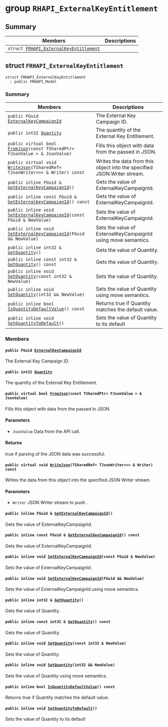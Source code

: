 # group `RHAPI_ExternalKeyEntitlement` <a id="group__RHAPI__ExternalKeyEntitlement"></a>

## Summary

 Members                        | Descriptions                                
--------------------------------|---------------------------------------------
`struct `[`FRHAPI_ExternalKeyEntitlement`](#structFRHAPI__ExternalKeyEntitlement) | 

## struct `FRHAPI_ExternalKeyEntitlement` <a id="structFRHAPI__ExternalKeyEntitlement"></a>

```
struct FRHAPI_ExternalKeyEntitlement
  : public FRHAPI_Model
```

### Summary

 Members                        | Descriptions                                
--------------------------------|---------------------------------------------
`public FGuid `[`ExternalKeyCampaignId`](#structFRHAPI__ExternalKeyEntitlement_1abce6e9b546cabed58bef65fe84f251e0) | The External Key Campaign ID.
`public int32 `[`Quantity`](#structFRHAPI__ExternalKeyEntitlement_1a810b35bdfda5a77732ecaef7c1bb64de) | The quantity of the External Key Entitlement.
`public virtual bool `[`FromJson`](#structFRHAPI__ExternalKeyEntitlement_1a37c7f892a7b35dfe64f77c97930a5143)`(const TSharedPtr< FJsonValue > & JsonValue)` | Fills this object with data from the passed in JSON.
`public virtual void `[`WriteJson`](#structFRHAPI__ExternalKeyEntitlement_1afe733b1be1e58ef176d86cc71dd27ab3)`(TSharedRef< TJsonWriter<>> & Writer) const` | Writes the data from this object into the specified JSON Writer stream.
`public inline FGuid & `[`GetExternalKeyCampaignId`](#structFRHAPI__ExternalKeyEntitlement_1a49904cd188d4a941aca80f9239cbfb0c)`()` | Gets the value of ExternalKeyCampaignId.
`public inline const FGuid & `[`GetExternalKeyCampaignId`](#structFRHAPI__ExternalKeyEntitlement_1a30c244fd7d094a7c9aa9e06bf915822e)`() const` | Gets the value of ExternalKeyCampaignId.
`public inline void `[`SetExternalKeyCampaignId`](#structFRHAPI__ExternalKeyEntitlement_1a2e888984fb8e180516c5454bfe85ed8e)`(const FGuid & NewValue)` | Sets the value of ExternalKeyCampaignId.
`public inline void `[`SetExternalKeyCampaignId`](#structFRHAPI__ExternalKeyEntitlement_1a877eebe76d2a106760f0f70e6c59f5a7)`(FGuid && NewValue)` | Sets the value of ExternalKeyCampaignId using move semantics.
`public inline int32 & `[`GetQuantity`](#structFRHAPI__ExternalKeyEntitlement_1ab31047898f8b14e3f73fb80a1500e4ec)`()` | Gets the value of Quantity.
`public inline const int32 & `[`GetQuantity`](#structFRHAPI__ExternalKeyEntitlement_1af7615827bc7d01a57a74097810accc3f)`() const` | Gets the value of Quantity.
`public inline void `[`SetQuantity`](#structFRHAPI__ExternalKeyEntitlement_1a1fadc4240aad3af9f8345e4c98c3e3d3)`(const int32 & NewValue)` | Sets the value of Quantity.
`public inline void `[`SetQuantity`](#structFRHAPI__ExternalKeyEntitlement_1a99c834310c0f21806b08b653731445db)`(int32 && NewValue)` | Sets the value of Quantity using move semantics.
`public inline bool `[`IsQuantityDefaultValue`](#structFRHAPI__ExternalKeyEntitlement_1a28fabc8019a38a4095a253b47a95ba85)`() const` | Returns true if Quantity matches the default value.
`public inline void `[`SetQuantityToDefault`](#structFRHAPI__ExternalKeyEntitlement_1a78d3992451251c7886a18365176d6a10)`()` | Sets the value of Quantity to its default

### Members

#### `public FGuid `[`ExternalKeyCampaignId`](#structFRHAPI__ExternalKeyEntitlement_1abce6e9b546cabed58bef65fe84f251e0) <a id="structFRHAPI__ExternalKeyEntitlement_1abce6e9b546cabed58bef65fe84f251e0"></a>

The External Key Campaign ID.

#### `public int32 `[`Quantity`](#structFRHAPI__ExternalKeyEntitlement_1a810b35bdfda5a77732ecaef7c1bb64de) <a id="structFRHAPI__ExternalKeyEntitlement_1a810b35bdfda5a77732ecaef7c1bb64de"></a>

The quantity of the External Key Entitlement.

#### `public virtual bool `[`FromJson`](#structFRHAPI__ExternalKeyEntitlement_1a37c7f892a7b35dfe64f77c97930a5143)`(const TSharedPtr< FJsonValue > & JsonValue)` <a id="structFRHAPI__ExternalKeyEntitlement_1a37c7f892a7b35dfe64f77c97930a5143"></a>

Fills this object with data from the passed in JSON.

#### Parameters
* `JsonValue` Data from the API call.

#### Returns
true if parsing of the JSON data was successful.

#### `public virtual void `[`WriteJson`](#structFRHAPI__ExternalKeyEntitlement_1afe733b1be1e58ef176d86cc71dd27ab3)`(TSharedRef< TJsonWriter<>> & Writer) const` <a id="structFRHAPI__ExternalKeyEntitlement_1afe733b1be1e58ef176d86cc71dd27ab3"></a>

Writes the data from this object into the specified JSON Writer stream.

#### Parameters
* `Writer` JSON Writer stream to push .

#### `public inline FGuid & `[`GetExternalKeyCampaignId`](#structFRHAPI__ExternalKeyEntitlement_1a49904cd188d4a941aca80f9239cbfb0c)`()` <a id="structFRHAPI__ExternalKeyEntitlement_1a49904cd188d4a941aca80f9239cbfb0c"></a>

Gets the value of ExternalKeyCampaignId.

#### `public inline const FGuid & `[`GetExternalKeyCampaignId`](#structFRHAPI__ExternalKeyEntitlement_1a30c244fd7d094a7c9aa9e06bf915822e)`() const` <a id="structFRHAPI__ExternalKeyEntitlement_1a30c244fd7d094a7c9aa9e06bf915822e"></a>

Gets the value of ExternalKeyCampaignId.

#### `public inline void `[`SetExternalKeyCampaignId`](#structFRHAPI__ExternalKeyEntitlement_1a2e888984fb8e180516c5454bfe85ed8e)`(const FGuid & NewValue)` <a id="structFRHAPI__ExternalKeyEntitlement_1a2e888984fb8e180516c5454bfe85ed8e"></a>

Sets the value of ExternalKeyCampaignId.

#### `public inline void `[`SetExternalKeyCampaignId`](#structFRHAPI__ExternalKeyEntitlement_1a877eebe76d2a106760f0f70e6c59f5a7)`(FGuid && NewValue)` <a id="structFRHAPI__ExternalKeyEntitlement_1a877eebe76d2a106760f0f70e6c59f5a7"></a>

Sets the value of ExternalKeyCampaignId using move semantics.

#### `public inline int32 & `[`GetQuantity`](#structFRHAPI__ExternalKeyEntitlement_1ab31047898f8b14e3f73fb80a1500e4ec)`()` <a id="structFRHAPI__ExternalKeyEntitlement_1ab31047898f8b14e3f73fb80a1500e4ec"></a>

Gets the value of Quantity.

#### `public inline const int32 & `[`GetQuantity`](#structFRHAPI__ExternalKeyEntitlement_1af7615827bc7d01a57a74097810accc3f)`() const` <a id="structFRHAPI__ExternalKeyEntitlement_1af7615827bc7d01a57a74097810accc3f"></a>

Gets the value of Quantity.

#### `public inline void `[`SetQuantity`](#structFRHAPI__ExternalKeyEntitlement_1a1fadc4240aad3af9f8345e4c98c3e3d3)`(const int32 & NewValue)` <a id="structFRHAPI__ExternalKeyEntitlement_1a1fadc4240aad3af9f8345e4c98c3e3d3"></a>

Sets the value of Quantity.

#### `public inline void `[`SetQuantity`](#structFRHAPI__ExternalKeyEntitlement_1a99c834310c0f21806b08b653731445db)`(int32 && NewValue)` <a id="structFRHAPI__ExternalKeyEntitlement_1a99c834310c0f21806b08b653731445db"></a>

Sets the value of Quantity using move semantics.

#### `public inline bool `[`IsQuantityDefaultValue`](#structFRHAPI__ExternalKeyEntitlement_1a28fabc8019a38a4095a253b47a95ba85)`() const` <a id="structFRHAPI__ExternalKeyEntitlement_1a28fabc8019a38a4095a253b47a95ba85"></a>

Returns true if Quantity matches the default value.

#### `public inline void `[`SetQuantityToDefault`](#structFRHAPI__ExternalKeyEntitlement_1a78d3992451251c7886a18365176d6a10)`()` <a id="structFRHAPI__ExternalKeyEntitlement_1a78d3992451251c7886a18365176d6a10"></a>

Sets the value of Quantity to its default

